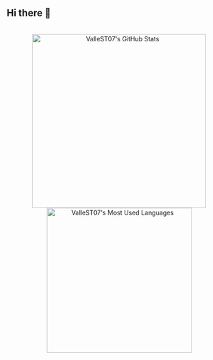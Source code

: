 ## Hi there 👋


<br>

<div align=center>
  <img width=390 src="https://github-readme-stats.vercel.app/api?username=ValleST07&theme=transparent&count_private=true&show_icons=true&rank_icon=github&locale=en" alt="ValleST07's GitHub Stats" />
  <br>
  <img width=325 src="https://github-readme-stats.vercel.app/api/top-langs?username=ValleST07&theme=transparent&layout=donut&hide=css&langs_count=8&border_radius=10&show_icons=true&locale=en" alt="ValleST07's Most Used Languages" />
  </br>
</div>

<!--
**ValleST07/ValleST07** is a ✨ _special_ ✨ repository because its `README.md` (this file) appears on your GitHub profile.

Here are some ideas to get you started:

- 🔭 I’m currently working on ...
- 🌱 I’m currently learning ...
- 👯 I’m looking to collaborate on ...
- 🤔 I’m looking for help with ...
- 💬 Ask me about ...
- 📫 How to reach me: ...
- 😄 Pronouns: ...
- ⚡ Fun fact: ...
-->
